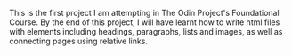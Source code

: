 This is the first project I am attempting in The Odin Project's Foundational Course. By the end of this project, I will have learnt how to write html files with elements including headings, paragraphs, lists and images, as well as connecting pages using relative links.
